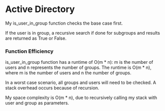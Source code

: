# Active Directory

My is_user_in_group function checks the base case first. 

If the user is in group, a recursive search if done for subgroups
and results are returned as True or False.

### Function Efficiency

is_user_in_group function has a runtime of O(m * n): m is the number
of users and n represents the number of groups.
The runtime is O(m * n), where m is the number of users and n the number of groups. 

In a worst case scenario, all groups and users will need to be
checked. A stack overhead occurs because of recursion.

My space complexity is  O(m * n), due to recursively calling
my stack with user and group as parameters.
